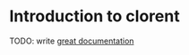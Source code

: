 # Introduction to clorent

TODO: write [great documentation](http://jacobian.org/writing/what-to-write/)
